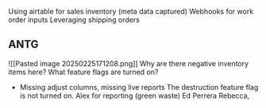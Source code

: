 Using airtable for sales inventory (meta data captured)
Webhooks for work order inputs 
Leveraging shipping orders


## ANTG
![[Pasted image 20250225171208.png]]
Why are there negative inventory items here?
What feature flags are turned on?
* Missing adjust columns, missing live reports
The destruction feature flag is not turned on.
Alex for reporting (green waste)
Ed Perrera
Rebecca, 
